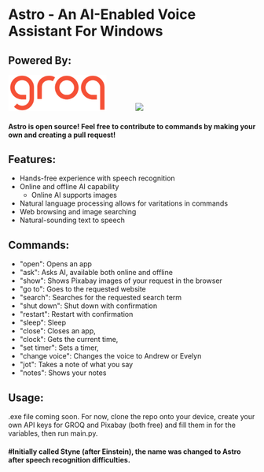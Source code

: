 # Astro - An AI-Enabled Voice Assistant For Windows

## Powered By:
<pre><a href="https://www.groq.com"><img src="https://raw.githubusercontent.com/RMNCLDYO/groq-ai-toolkit/main/.github/groq-logo.png" width=200></a>       <a href="https://www.pixabay.com"><img src="https://cdn.freebiesupply.com/logos/large/2x/pixabay-logo-png-transparent.png" width=100></a></pre>

#### Astro is open source! Feel free to contribute to commands by making your own and creating a pull request!

## Features:
- Hands-free experience with speech recognition
- Online and offline AI capability
  - Online AI supports images
- Natural language processing allows for varitations in commands
- Web browsing and image searching
- Natural-sounding text to speech

## Commands:
- "open": Opens an app
- "ask": Asks AI, available both online and offline
- "show": Shows Pixabay images of your request in the browser
- "go to": Goes to the requested website
- "search": Searches for the requested search term
- "shut down": Shut down with confirmation
- "restart": Restart with confirmation
- "sleep": Sleep
- "close": Closes an app,
- "clock": Gets the current time,
- "set timer": Sets a timer,
- "change voice": Changes the voice to Andrew or Evelyn
- "jot": Takes a note of what you say
- "notes": Shows your notes

## Usage:
.exe file coming soon. For now, clone the repo onto your device, create your own API keys for GROQ and Pixabay (both free) and fill them in for the variables, then run main.py.

#### #Initially called Styne (after Einstein), the name was changed to Astro after speech recognition difficulties.
<br>
